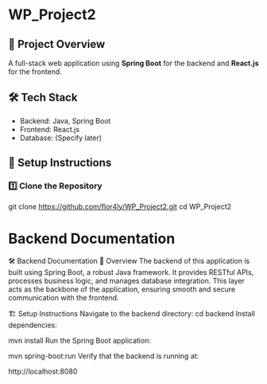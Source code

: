 # WP_Project2


## 📌 Project Overview
A full-stack web application using **Spring Boot** for the backend and **React.js** for the frontend.

## 🛠️ Tech Stack
- Backend: Java, Spring Boot
- Frontend: React.js
- Database: (Specify later)

## 🚀 Setup Instructions
### 1️⃣ Clone the Repository


git clone https://github.com/flor4ly/WP_Project2.git
cd WP_Project2


# Backend Documentation

🛠 Backend Documentation
📖 Overview
The backend of this application is built using Spring Boot, a robust Java framework. It provides RESTful APIs, processes business logic, and manages database integration. This layer acts as the backbone of the application, ensuring smooth and secure communication with the frontend.

🏗 Setup Instructions
Navigate to the backend directory:
cd backend 
Install dependencies:

mvn install
Run the Spring Boot application:

mvn spring-boot:run
Verify that the backend is running at:

http://localhost:8080
